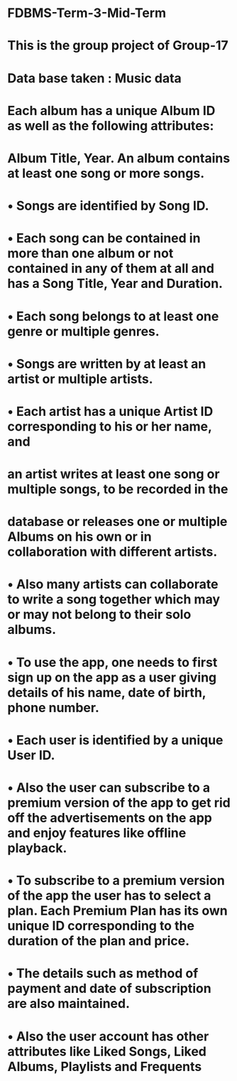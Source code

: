 # FDBMS-Term-3-Mid-Term
# This is the group project of Group-17
# Data base taken : Music data
# Each album has a unique Album ID as well as the following attributes: 
# Album Title, Year. An album contains at least one song or more songs.
# • Songs are identified by Song ID.
# • Each song can be contained in more than one album or not contained in any of them at all and has a Song Title, Year and Duration.
# • Each song belongs to at least one genre or multiple genres.
# • Songs are written by at least an artist or multiple artists.
# • Each artist has a unique Artist ID corresponding to his or her name, and 
# an artist writes at least one song or multiple songs, to be recorded in the 
# database or releases one or multiple Albums on his own or in collaboration with different artists.
# • Also many artists can collaborate to write a song together which may or may not belong to their solo albums.
# • To use the app, one needs to first sign up on the app as a user giving details of his name, date of birth, phone number.
# • Each user is identified by a unique User ID.
# • Also the user can subscribe to a premium version of the app to get rid off the advertisements on the app and enjoy features like offline playback.
# • To subscribe to a premium version of the app the user has to select a plan. Each Premium Plan has its own unique ID corresponding to the duration of the plan and price.
# • The details such as method of payment and date of subscription are also maintained.
# • Also the user account has other attributes like Liked Songs, Liked Albums, Playlists and Frequents
